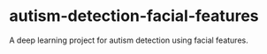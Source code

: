# autism-detection-facial-features
A deep learning project for autism detection using facial features.
